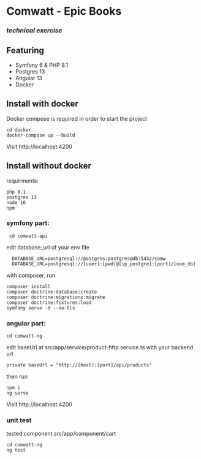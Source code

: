# Comwatt - Epic Books
### _technical exercise_

## Featuring

- Symfony 6 & PHP 8.1
- Postgres 13
- Angular 13
- Docker

## Install with docker

Docker compose is required in order to start the project

```
cd docker
docker-compose up --build
```

Visit http://localhost:4200

## Install without docker
requirments:
```
php 8.1
postgres 13
node 16
npm
```
### symfony part:
```
 cd comwatt-api
```
edit database_url of your env file
```
  DATABASE_URL=postgresql://postgres:postgres@db:5432/comw
  DATABASE_URL=postgresql://[user]:[pwd]@[ip_postgre]:[port]/[nom_db]
```
with composer, run
```
composer install
composer doctrine:database:create
composer doctrine:migrations:migrate
composer doctrine:fixtures:load
symfony serve -d --no-tls
```
### angular part:
```
cd comwatt-ng
```
edit baseUrl at  src/app/service/product-http.service.ts with your backend url
```
private baseUrl = "http://[host]:[port]/api/products"
```
then run
```
npm i
ng serve
```
Visit http://localhost:4200

### unit test
tested component src/app/component/cart
```
cd comwatt-ng
ng test
```

